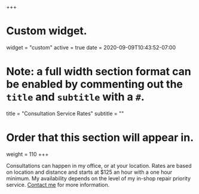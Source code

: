 +++
# Custom widget.
widget = "custom"
active = true
date = 2020-09-09T10:43:52-07:00

# Note: a full width section format can be enabled by commenting out the `title` and `subtitle` with a `#`.
title = "Consultation Service Rates"
subtitle = ""

# Order that this section will appear in.
weight = 110
+++

Consultations can happen in my office, or at your location. Rates are based on location and distance and starts at $125 an hour with a one hour minimum. My availability depends on the level of my in-shop repair priority service. [Contact me](/#contact) for more information. 